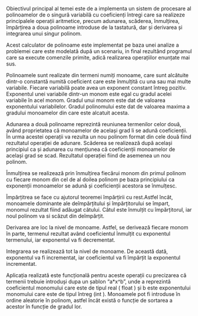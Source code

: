 Obiectivul principal al temei este de a implementa un sistem de procesare al polinoamelor de o singură variabilă cu coeficienți întregi care sa realizeze principalele operații aritmetice, precum adunarea, scăderea, înmulțirea, împărțirea a doua polinoame introduse de la tastatură, dar și derivarea și integrarea unui singur polinom.

Acest calculator de polinoame este implementat pe baza unei analize a problemei care este modelată după un scenariu, in final rezultând programul care sa execute comenzile primite, adică realizarea operațiilor enunțate mai sus.

Polinoamele sunt realizate din termeni numiți monoame, care sunt alcătuite dintr-o constantă numită coeficient care este înmulțită cu una sau mai multe variabile. Fiecare variabilă poate avea un exponent constant întreg pozitiv. Exponentul unei variabile dintr-un monom este egal cu gradul acelei variabile în acel monom. Gradul unui monom este dat de valoarea exponentului variabilelor. Gradul polinomului este dat de valoarea maxima a gradului monoamelor din care este alcatuit acesta.

Adunarea a două polinoame reprezintă reuniunea termenilor celor două, având proprietatea că monoamelor de același grad li se adună coeficienții. În urma acestei operații va rezulta un nou polinom format din cele două fiind rezultatul operației de adunare.
Scăderea se realizează după același principiul ca și adunarea cu mențiunea că coeficienții monoamelor de același grad se scad. Rezultatul operației fiind de asemenea un nou polinom.

Înmulțirea se realizează prin înmulțirea fiecărui monom din primul polinom cu fiecare monom din cel de al doilea polinom pe baza principiului ca exponenții monoamelor se adună și coeficienții acestora se înmulțesc.

Împărțitrea se face cu ajutorul teoremei împărțirii cu rest.Astfel încât, monoamele dominante ale deîmpărțitului și împărțitorului se împart, monomul rezultat fiind adăugat câtului. Câtul este înmulțit cu împărțitorul, iar noul polinom va si scăzut din deîmpărțit.

Derivarea are loc la nivel de monoame. Astfel, se derivează fiecare monom în parte, termenul rezultat având coeficientul înmulțit cu exponentul termenului, iar exponentul va fi decrementat.

Integrarea se realizează tot la nivel de monoame. De această dată, exponentul va fi incrementat, iar coeficientul va fi împărțit la exponentul incrementat.

Aplicația realizată este funcțională pentru aceste operații cu precizarea că termenii trebuie introduși dupa un șablon “a*x^b”, unde a reprezintă coeficientul monomului care este de tipul real ( float ) și b este exponentului monomului care este de tipul întreg (int ). Monoamele pot fi introduse în ordine aleatorie în polinom, astfel încât există o funcție de sortarea a acestor în funcție de gradul lor. 
